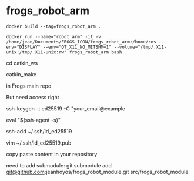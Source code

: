 # frogs_robot_arm


```
docker build --tag=frogs_robot_arm .
```

```
docker run --name="robot_arm" -it -v /home/jean/Documents/FROGS_ICON/frogs_robot_arm:/home/ros --env="DISPLAY" --env="QT_X11_NO_MITSHM=1" --volume="/tmp/.X11-unix:/tmp/.X11-unix:rw" frogs_robot_arm bash
```

cd catkin_ws

catkin_make 



in Frogs main repo 


But need access right


ssh-keygen -t ed25519 -C "your_email@example

eval "$(ssh-agent -s)"

ssh-add ~/.ssh/id_ed25519

vim ~/.ssh/id_ed25519.pub

copy paste content in your repository

need to add submodule:
git submodule add git@github.com:jeanhoyos/frogs_robot_module.git src/frogs_robot_module










